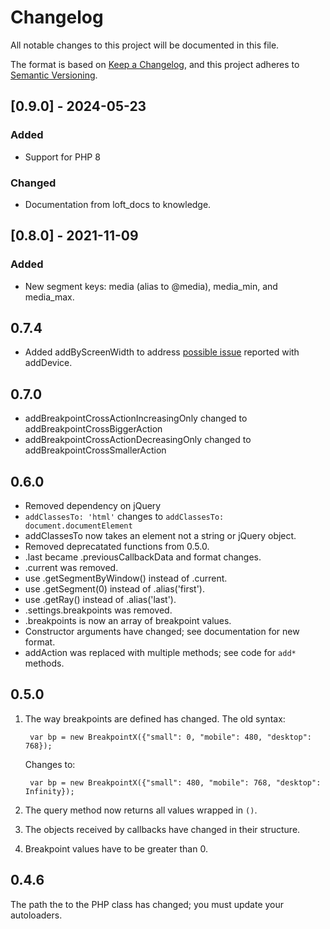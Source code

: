 # Changelog

All notable changes to this project will be documented in this file.

The format is based on [Keep a Changelog](https://keepachangelog.com/en/1.0.0/), and this project adheres to [Semantic Versioning](https://semver.org/spec/v2.0.0.html).

## [0.9.0] - 2024-05-23

### Added

- Support for PHP 8

### Changed

- Documentation from loft_docs to knowledge.

## [0.8.0] - 2021-11-09

### Added

- New segment keys: media (alias to @media), media_min, and media_max.

## 0.7.4

* Added addByScreenWidth to address [possible issue](https://github.com/aklump/breakpointX/issues/2) reported with addDevice.

## 0.7.0

* addBreakpointCrossActionIncreasingOnly changed to addBreakpointCrossBiggerAction
* addBreakpointCrossActionDecreasingOnly changed to addBreakpointCrossSmallerAction

## 0.6.0

* Removed dependency on jQuery
* `addClassesTo: 'html'` changes to `addClassesTo: document.documentElement`
* addClassesTo now takes an element not a string or jQuery object.
* Removed deprecatated functions from 0.5.0.
* .last became .previousCallbackData and format changes.
* .current was removed.
* use .getSegmentByWindow() instead of .current.
* use .getSegment(0) instead of .alias('first').
* use .getRay() instead of .alias('last').
* .settings.breakpoints was removed.
* .breakpoints is now an array of breakpoint values.
* Constructor arguments have changed; see documentation for new format.
* addAction was replaced with multiple methods; see code for `add*` methods.

## 0.5.0

1. The way breakpoints are defined has changed. The old syntax:

        var bp = new BreakpointX({"small": 0, "mobile": 480, "desktop": 768});

   Changes to:

        var bp = new BreakpointX({"small": 480, "mobile": 768, "desktop": Infinity});

2. The query method now returns all values wrapped in `()`.
3. The objects received by callbacks have changed in their structure.
4. Breakpoint values have to be greater than 0.

## 0.4.6

The path the to the PHP class has changed; you must update your autoloaders.
